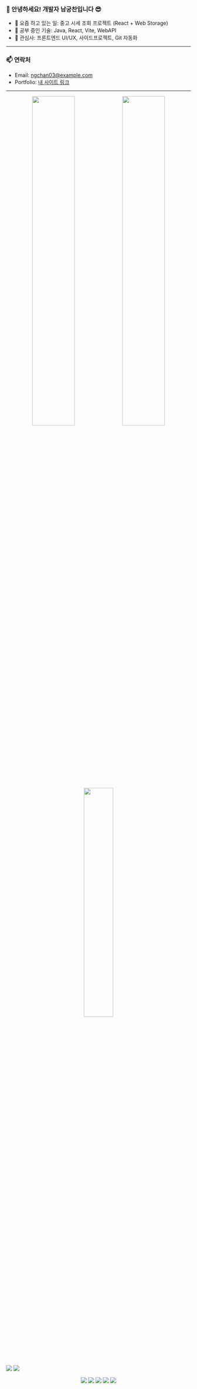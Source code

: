 ### 👋 안녕하세요! 개발자 남궁찬입니다 😎

- 🔭 요즘 하고 있는 일: 중고 시세 조회 프로젝트 (React + Web Storage)
- 🌱 공부 중인 기술: Java, React, Vite, WebAPI
- 🧠 관심사: 프론트엔드 UI/UX, 사이드프로젝트, Git 자동화

---

### 📫 연락처
- Email: ngchan03@example.com
- Portfolio: [내 사이트 링크](https://emotion-diary-beta-lac.vercel.app/)

---


<p align="center">
  <img src="https://github-readme-stats.vercel.app/api?username=ngchan03&show_icons=true&theme=tokyonight" width="48%"/>
  <img src="https://github-readme-streak-stats.herokuapp.com?user=ngchan03&theme=tokyonight" width="48%"/>
</p>

<p align="center">
  <img src="https://github-readme-stats.vercel.app/api/top-langs/?username=ngchan03&layout=compact&theme=tokyonight" width="40%"/>
</p>
<p>
  <img src="https://img.shields.io/badge/Email-ngchan03%40example.com-EA4335?style=flat&logo=gmail&logoColor=white"/>
  <img src="https://img.shields.io/badge/Portfolio-MySite-0A66C2?style=flat&logo=vercel&logoColor=white"/>
</p>

<p align="center">
  <img src="https://img.shields.io/badge/Java-007396?style=for-the-badge&logo=java&logoColor=white"/>
  <img src="https://img.shields.io/badge/React-61DAFB?style=for-the-badge&logo=react&logoColor=black"/>
  <img src="https://img.shields.io/badge/Vite-646CFF?style=for-the-badge&logo=vite&logoColor=white"/>
  <img src="https://img.shields.io/badge/Git-F05032?style=for-the-badge&logo=git&logoColor=white"/>
  <img src="https://img.shields.io/badge/CSS3-1572B6?style=for-the-badge&logo=css3&logoColor=white"/>
</p>

